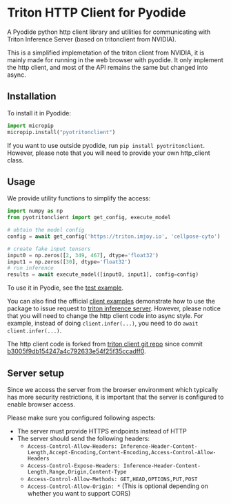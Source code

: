 # Triton HTTP Client for Pyodide

A Pyodide python http client library and utilities for communicating with Triton Inference Server (based on tritonclient from NVIDIA).


This is a simplified implemetation of the triton client from NVIDIA, it is mainly made for running in the web browser with pyodide.
It only implement the http client, and most of the API remains the same but changed into async.


## Installation

To install it in Pyodide:
```python
import micropip
micropip.install("pyotritonclient")
```

If you want to use outside pyodide, run `pip install pyotritonclient`. However, please note that you will need to provide your own http_client class.


## Usage
We provide utility functions to simplify the access:
```python
import numpy as np
from pyotritonclient import get_config, execute_model

# obtain the model config
config = await get_config('https://triton.imjoy.io', 'cellpose-cyto')

# create fake input tensors
input0 = np.zeros([2, 349, 467], dtype='float32')
input1 = np.zeros([30], dtype='float32')
# run inference
results = await execute_model([input0, input1], config=config)
```
To use it in Pyodie, see the [test example](./tests/test_client.py).


You can also find the official [client examples](https://github.com/triton-inference-server/client/tree/main/src/python/examples) demonstrate how to use the 
package to issue request to [triton inference server](https://github.com/triton-inference-server/server). However, please notice that you will need to
change the http client code into async style. For example, instead of doing `client.infer(...)`, you need to do `await client.infer(...)`.

The http client code is forked from [triton client git repo](https://github.com/triton-inference-server/client) since commit [b3005f9db154247a4c792633e54f25f35ccadff0](https://github.com/triton-inference-server/client/tree/b3005f9db154247a4c792633e54f25f35ccadff0).


## Server setup
Since we access the server from the browser environment which typically has more security restrictions, it is important that the server is configured to enable browser access.

Please make sure you configured following aspects:
 * The server must provide HTTPS endpoints instead of HTTP
 * The server should send the following headers:
    - `Access-Control-Allow-Headers: Inference-Header-Content-Length,Accept-Encoding,Content-Encoding,Access-Control-Allow-Headers`
    - `Access-Control-Expose-Headers: Inference-Header-Content-Length,Range,Origin,Content-Type`
    - `Access-Control-Allow-Methods: GET,HEAD,OPTIONS,PUT,POST`
    - `Access-Control-Allow-Origin: *` (This is optional depending on whether you want to support CORS)

